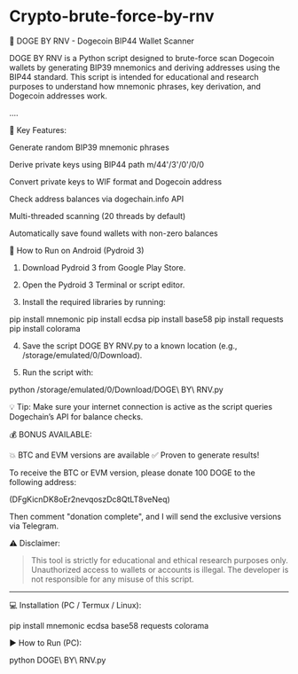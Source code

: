 # Crypto-brute-force-by-rnv
🚀 DOGE BY RNV - Dogecoin BIP44 Wallet Scanner

DOGE BY RNV is a Python script designed to brute-force scan Dogecoin wallets by generating BIP39 mnemonics and deriving addresses using the BIP44 standard. This script is intended for educational and research purposes to understand how mnemonic phrases, key derivation, and Dogecoin addresses work.

....

🔧 Key Features:

Generate random BIP39 mnemonic phrases

Derive private keys using BIP44 path m/44'/3'/0'/0/0

Convert private keys to WIF format and Dogecoin address

Check address balances via dogechain.info API

Multi-threaded scanning (20 threads by default)

Automatically save found wallets with non-zero balances

📱 How to Run on Android (Pydroid 3)

1. Download Pydroid 3 from Google Play Store.


2. Open the Pydroid 3 Terminal or script editor.


3. Install the required libraries by running:



pip install mnemonic
pip install ecdsa
pip install base58
pip install requests
pip install colorama

4. Save the script DOGE BY RNV.py to a known location (e.g., /storage/emulated/0/Download).


5. Run the script with:


python /storage/emulated/0/Download/DOGE\ BY\ RNV.py

💡 Tip: Make sure your internet connection is active as the script queries Dogechain’s API for balance checks.


💰 BONUS AVAILABLE:

💥 BTC and EVM versions are available
✅ Proven to generate results!

To receive the BTC or EVM version, please donate 100 DOGE to the following address:

(DFgKicnDK8oEr2nevqoszDc8QtLT8veNeq)

Then comment "donation complete", and I will send the exclusive versions via Telegram.

⚠️ Disclaimer:

> This tool is strictly for educational and ethical research purposes only. Unauthorized access to wallets or accounts is illegal. The developer is not responsible for any misuse of this script.




---

💻 Installation (PC / Termux / Linux):

pip install mnemonic ecdsa base58 requests colorama

▶️ How to Run (PC):

python DOGE\ BY\ RNV.py
